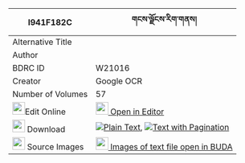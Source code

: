 |I941F182C|གངས་ལྗོངས་རིག་གནས། 
| --- | --- 
|Alternative Title |
|Author | 
|BDRC ID | W21016
|Creator | Google OCR
|Number of Volumes| 57
|<img width="25" src="https://img.icons8.com/color/25/000000/edit-property.png">Edit Online| [<img width="25" src="https://avatars.githubusercontent.com/u/45091458?s=200&v=4"> Open in Editor](http://editor.openpecha.org/I941F182C)
|<img width="25" src="https://img.icons8.com/fluent/48/000000/download-2.png"/>  Download | [![](https://img.icons8.com/color/20/000000/txt.png)Plain Text](https://github.com/Openpecha/I941F182C/releases/download/v2/gangjong_rikne_plain_I941F182C.zip), [![](https://img.icons8.com/color/20/000000/txt.png)Text with Pagination](https://github.com/Openpecha/I941F182C/releases/download/v2/gangjong_rikne_pages_I941F182C.zip)
|<img width="25" src="https://img.icons8.com/plasticine/100/000000/pictures-folder.png"/>  Source Images | [<img width="25" src="https://library.bdrc.io/icons/BUDA-small.svg"> Images of text file open in BUDA](https://library.bdrc.io/show/bdr:W21016)